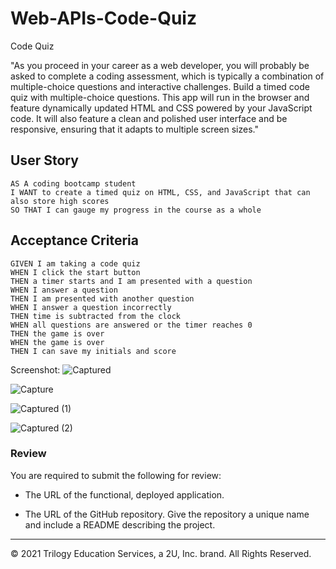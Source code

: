 # Web-APIs-Code-Quiz
Code Quiz

"As you proceed in your career as a web developer, you will probably be asked to complete a coding assessment, which is typically a combination of multiple-choice questions and interactive challenges. Build a timed code quiz with multiple-choice questions. This app will run in the browser and feature dynamically updated HTML and CSS powered by your JavaScript code. It will also feature a clean and polished user interface and be responsive, ensuring that it adapts to multiple screen sizes."

## User Story

```
AS A coding bootcamp student
I WANT to create a timed quiz on HTML, CSS, and JavaScript that can also store high scores
SO THAT I can gauge my progress in the course as a whole
```

## Acceptance Criteria

```
GIVEN I am taking a code quiz
WHEN I click the start button
THEN a timer starts and I am presented with a question
WHEN I answer a question
THEN I am presented with another question
WHEN I answer a question incorrectly
THEN time is subtracted from the clock
WHEN all questions are answered or the timer reaches 0
THEN the game is over
WHEN the game is over
THEN I can save my initials and score
```

Screenshot:
![Captured](https://user-images.githubusercontent.com/76062539/108570125-263f0280-72db-11eb-8cbe-741ef834b27e.JPG)

![Capture](https://user-images.githubusercontent.com/76062539/108558900-96905880-72c8-11eb-8d03-5554eba49981.JPG)

![Captured (1)](https://user-images.githubusercontent.com/76062539/108570025-fa238180-72da-11eb-95a9-261b025fdbe8.JPG)

![Captured (2)](https://user-images.githubusercontent.com/76062539/108570035-fc85db80-72da-11eb-9013-43d8a0b6a0af.JPG)




### Review

You are required to submit the following for review:

* The URL of the functional, deployed application.

* The URL of the GitHub repository. Give the repository a unique name and include a README describing the project.

- - -
© 2021 Trilogy Education Services, a 2U, Inc. brand. All Rights Reserved.
